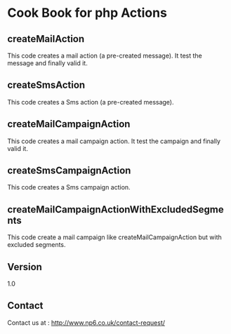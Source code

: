 Cook Book for php Actions
==

createMailAction
--

This code creates a mail action (a pre-created message). It test the message and finally valid it.

createSmsAction
--

This code creates a Sms action (a pre-created message).

createMailCampaignAction
--

This code creates a mail campaign action. It test the campaign and finally valid it.

createSmsCampaignAction
--

This code creates a Sms campaign action.

createMailCampaignActionWithExcludedSegments
--

This code create a mail campaign like createMailCampaignAction but with excluded segments.

Version
--

1.0

Contact
--

Contact us at : http://www.np6.co.uk/contact-request/
